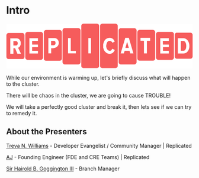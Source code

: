 # Intro
![replicated logo](../../assets/replicated-logo-red.png)

While our environment is warming up, let's briefly discuss what will happen to the cluster.

There will be chaos in the cluster, we are going to cause TROUBLE!

We will take a perfectly good cluster and break it, then lets see if we can try to remedy it.

## About the Presenters

[Treva N. Williams](https://github/OGtrilliams) - Developer Evangelist / Community Manager | Replicated

[AJ](https://github.com/aj-jester) - Founding Engineer (FDE and CRE Teams) | Replicated

[Sir Hairold B. Goggington III](https://twitter.com/sirhairold) - Branch Manager 
